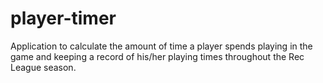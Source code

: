 # player-timer
Application to calculate the amount of time a player spends playing in the game and keeping a record of his/her playing times throughout the Rec League season. 
